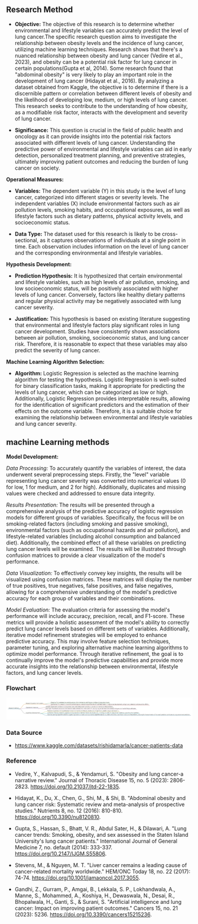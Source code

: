 
## Research Method
- **Objective:** The objective of this research is to determine whether environmental and lifestyle variables can accurately predict the level of lung cancer.The specific research question aims to investigate the relationship between obesity levels and the incidence of lung cancer, utilizing machine learning techniques. Research shows that there's a nuanced relationship between obesity and lung cancer (Vedire et al., 2023), and obesity can be a potential risk factor for lung cancer in certain populations(Gupta et al, 2014). Some research found that "abdominal obesity" is very likely to play an important role in the development of lung cancer (Hidayat et al., 2016). By analyzing a dataset obtained from Kaggle, the objective is to determine if there is a discernible pattern or correlation between different levels of obesity and the likelihood of developing low, medium, or high levels of lung cancer. This research seeks to contribute to the understanding of how obesity, as a modifiable risk factor, interacts with the development and severity of lung cancer.
  
- **Significance:** This question is crucial in the field of public health and oncology as it can provide insights into the potential risk factors associated with different levels of lung cancer. Understanding the predictive power of environmental and lifestyle variables can aid in early detection, personalized treatment planning, and preventive strategies, ultimately improving patient outcomes and reducing the burden of lung cancer on society.

**Operational Measures:**

- **Variables:** The dependent variable (Y) in this study is the level of lung cancer, categorized into different stages or severity levels. The independent variables (X) include environmental factors such as air pollution levels, smoking habits, and occupational exposures, as well as lifestyle factors such as dietary patterns, physical activity levels, and socioeconomic status.

- **Data Type:** The dataset used for this research is likely to be cross-sectional, as it captures observations of individuals at a single point in time. Each observation includes information on the level of lung cancer and the corresponding environmental and lifestyle variables.

**Hypothesis Development:**

- **Prediction Hypothesis:** It is hypothesized that certain environmental and lifestyle variables, such as high levels of air pollution, smoking, and low socioeconomic status, will be positively associated with higher levels of lung cancer. Conversely, factors like healthy dietary patterns and regular physical activity may be negatively associated with lung cancer severity.

- **Justification:** This hypothesis is based on existing literature suggesting that environmental and lifestyle factors play significant roles in lung cancer development. Studies have consistently shown associations between air pollution, smoking, socioeconomic status, and lung cancer risk. Therefore, it is reasonable to expect that these variables may also predict the severity of lung cancer.

**Machine Learning Algorithm Selection:**

- **Algorithm:** Logistic Regression is selected as the machine learning algorithm for testing the hypothesis. Logistic Regression is well-suited for binary classification tasks, making it appropriate for predicting the levels of lung cancer, which can be categorized as low or high. Additionally, Logistic Regression provides interpretable results, allowing for the identification of significant predictors and the estimation of their effects on the outcome variable. Therefore, it is a suitable choice for examining the relationship between environmental and lifestyle variables and lung cancer severity.

## machine Learning methods
**Model Development:**

*Data Processing:*
To accurately quantify the variables of interest, the data underwent several preprocessing steps. Firstly, the "level" variable representing lung cancer severity was converted into numerical values (0 for low, 1 for medium, and 2 for high). Additionally, duplicates and missing values were checked and addressed to ensure data integrity.

*Results Presentation:*
The results will be presented through a comprehensive analysis of the predictive accuracy of logistic regression models for different groups of variables. Specifically, the focus will be on smoking-related factors (including smoking and passive smoking), environmental factors (such as occupational hazards and air pollution), and lifestyle-related variables (including alcohol consumption and balanced diet). Additionally, the combined effect of all these variables on predicting lung cancer levels will be examined. The results will be illustrated through confusion matrices to provide a clear visualization of the model's performance.

*Data Visualization:*
To effectively convey key insights, the results will be visualized using confusion matrices. These matrices will display the number of true positives, true negatives, false positives, and false negatives, allowing for a comprehensive understanding of the model's predictive accuracy for each group of variables and their combinations.

*Model Evaluation:*
The evaluation criteria for assessing the model's performance will include accuracy, precision, recall, and F1-score. These metrics will provide a holistic assessment of the model's ability to correctly predict lung cancer levels based on different sets of variables. Additionally, iterative model refinement strategies will be employed to enhance predictive accuracy. This may involve feature selection techniques, parameter tuning, and exploring alternative machine learning algorithms to optimize model performance. Through iterative refinement, the goal is to continually improve the model's predictive capabilities and provide more accurate insights into the relationship between environmental, lifestyle factors, and lung cancer levels.

### Flowchart
![image](https://github.com/Rising-Stars-by-Sunshine/STATS201_Jiahe_Final/blob/5c496a810e37c543953113f5c17ac95f0a6fcd5c/method/method%20markmap.png)

### Data Source
- https://www.kaggle.com/datasets/rishidamarla/cancer-patients-data



### Reference
- Vedire, Y., Kalvapudi, S., & Yendamuri, S. "Obesity and lung cancer-a narrative review." Journal of Thoracic Disease 15, no. 5 (2023): 2806-2823. https://doi.org/10.21037/jtd-22-1835.

- Hidayat, K., Du, X., Chen, G., Shi, M., & Shi, B. "Abdominal obesity and lung cancer risk: Systematic review and meta-analysis of prospective studies." Nutrients 8, no. 12 (2016): 810-810. https://doi.org/10.3390/nu8120810.

- Gupta, S., Hassan, S., Bhatt, V. R., Abdul Sater, H., & Dilawari, A. "Lung cancer trends: Smoking, obesity, and sex assessed in the Staten Island University's lung cancer patients." International Journal of General Medicine 7, no. default (2014): 333-337. https://doi.org/10.2147/IJGM.S55806.

- Stevens, M., & Nguyen, M. T. "Liver cancer remains a leading cause of cancer-related mortality worldwide." HEM/ONC Today 18, no. 22 (2017): 74-74. https://doi.org/10.1001/jamaoncol.2017.3055.

- Gandhi, Z., Gurram, P., Amgai, B., Lekkala, S. P., Lokhandwala, A., Manne, S., Mohammed, A., Koshiya, H., Dewaswala, N., Desai, R., Bhopalwala, H., Ganti, S., & Surani, S. "Artificial intelligence and lung cancer: Impact on improving patient outcomes." Cancers 15, no. 21 (2023): 5236. https://doi.org/10.3390/cancers15215236.

